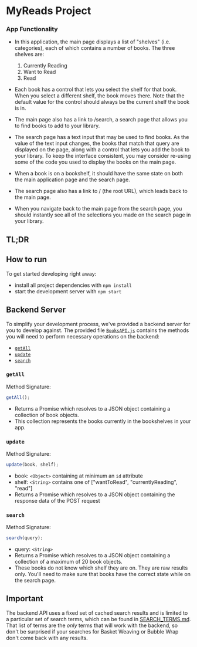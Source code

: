 # MyReads Project

### App Functionality

- In this application, the main page displays a list of "shelves" (i.e. categories), each of which contains a number of books. The three shelves are:

  1. Currently Reading
  2. Want to Read
  3. Read

- Each book has a control that lets you select the shelf for that book. When you select a different shelf, the book moves there. Note that the default value for the control should always be the current shelf the book is in.

- The main page also has a link to /search, a search page that allows you to find books to add to your library.

- The search page has a text input that may be used to find books. As the value of the text input changes, the books that match that query are displayed on the page, along with a control that lets you add the book to your library. To keep the interface consistent, you may consider re-using some of the code you used to display the books on the main page.

- When a book is on a bookshelf, it should have the same state on both the main application page and the search page.

- The search page also has a link to / (the root URL), which leads back to the main page.

- When you navigate back to the main page from the search page, you should instantly see all of the selections you made on the search page in your library.

## TL;DR

## How to run

To get started developing right away:

- install all project dependencies with `npm install`
- start the development server with `npm start`

## Backend Server

To simplify your development process, we've provided a backend server for you to develop against. The provided file [`BooksAPI.js`](src/BooksAPI.js) contains the methods you will need to perform necessary operations on the backend:

- [`getAll`](#getall)
- [`update`](#update)
- [`search`](#search)

### `getAll`

Method Signature:

```js
getAll();
```

- Returns a Promise which resolves to a JSON object containing a collection of book objects.
- This collection represents the books currently in the bookshelves in your app.

### `update`

Method Signature:

```js
update(book, shelf);
```

- book: `<Object>` containing at minimum an `id` attribute
- shelf: `<String>` contains one of ["wantToRead", "currentlyReading", "read"]
- Returns a Promise which resolves to a JSON object containing the response data of the POST request

### `search`

Method Signature:

```js
search(query);
```

- query: `<String>`
- Returns a Promise which resolves to a JSON object containing a collection of a maximum of 20 book objects.
- These books do not know which shelf they are on. They are raw results only. You'll need to make sure that books have the correct state while on the search page.

## Important

The backend API uses a fixed set of cached search results and is limited to a particular set of search terms, which can be found in [SEARCH_TERMS.md](SEARCH_TERMS.md). That list of terms are the _only_ terms that will work with the backend, so don't be surprised if your searches for Basket Weaving or Bubble Wrap don't come back with any results.
